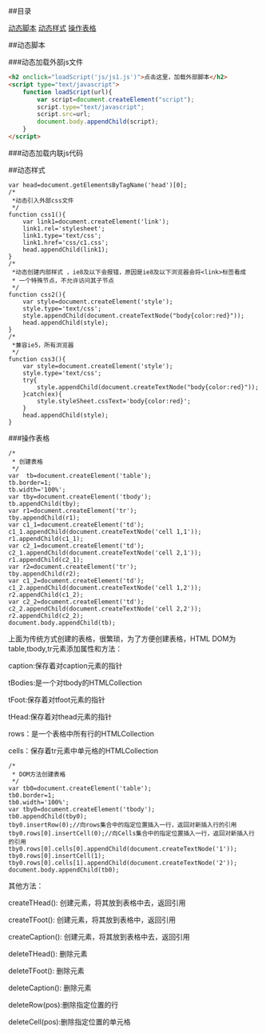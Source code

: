 ##目录

[动态脚本](#a1)
[动态样式](#a2)
[操作表格](#a3)

<a name="a1"></a>

##动态脚本

###动态加载外部js文件

```html
<h2 onclick="loadScript('js/js1.js')">点击这里，加载外部脚本</h2>
<script type="text/javascript">
	function loadScript(url){
		var script=document.createElement("script");
		script.type="text/javascript";
		script.src=url;
		document.body.appendChild(script);
	}
</script>
```

###动态加载内联js代码



<a name="a2"></a>

##动态样式

	var head=document.getElementsByTagName('head')[0];
	/*
	 *动态引入外部css文件 
	 */
	function css1(){
		var link1=document.createElement('link');
		link1.rel='stylesheet';
		link1.type='text/css';
		link1.href='css/c1.css';
		head.appendChild(link1);
	}
	/*
	 *动态创建内部样式 ，ie8及以下会报错，原因是ie8及以下浏览器会将<link>标签看成
	 * 一个特殊节点，不允许访问其子节点
	 */
	function css2(){
		var style=document.createElement('style');
		style.type='text/css';
		style.appendChild(document.createTextNode("body{color:red}"));
		head.appendChild(style);
	}
	/*
	 *兼容ie5，所有浏览器 
	 */
	function css3(){
		var style=document.createElement('style');
		style.type='text/css';
		try{
			style.appendChild(document.createTextNode("body{color:red}"));
		}catch(ex){
			style.styleSheet.cssText='body{color:red}';
		}
		head.appendChild(style);
	}

<a name="a3"></a>

###操作表格

	/*
	 * 创建表格
	 */
	var  tb=document.createElement('table');
	tb.border=1;
	tb.width='100%';
	var tby=document.createElement('tbody');
	tb.appendChild(tby);
	var r1=document.createElement('tr');
	tby.appendChild(r1);
	var c1_1=document.createElement('td');
	c1_1.appendChild(document.createTextNode('cell 1,1'));
	r1.appendChild(c1_1);
	var c2_1=document.createElement('td');
	c2_1.appendChild(document.createTextNode('cell 2,1'));
	r1.appendChild(c2_1);
	var r2=document.createElement('tr');
	tby.appendChild(r2);
	var c1_2=document.createElement('td');
	c1_2.appendChild(document.createTextNode('cell 1,2'));
	r2.appendChild(c1_2);
	var c2_2=document.createElement('td');
	c2_2.appendChild(document.createTextNode('cell 2,2'));
	r2.appendChild(c2_2);
	document.body.appendChild(tb);

上面为传统方式创建的表格，很繁琐，为了方便创建表格，HTML DOM为table,tbody,tr元素添加属性和方法：

caption:保存着对caption元素的指针

tBodies:是一个对tbody的HTMLCollection

tFoot:保存着对tfoot元素的指针

tHead:保存着对thead元素的指针

rows：是一个表格中所有行的HTMLCollection

cells：保存着tr元素中单元格的HTMLCollection

	/*
	 * DOM方法创建表格
	 */
	var tb0=document.createElement('table');
	tb0.border=1;
	tb0.width='100%';
	var tby0=document.createElement('tbody');
	tb0.appendChild(tby0);
	tby0.insertRow(0);//向rows集合中的指定位置插入一行，返回对新插入行的引用
	tby0.rows[0].insertCell(0);//向Cells集合中的指定位置插入一行，返回对新插入行的引用
	tby0.rows[0].cells[0].appendChild(document.createTextNode('1'));
	tby0.rows[0].insertCell(1);
	tby0.rows[0].cells[1].appendChild(document.createTextNode('2'));
	document.body.appendChild(tb0);

其他方法：

createTHead(): 创建<thead>元素，将其放到表格中去，返回引用

createTFoot(): 创建<tfoot>元素，将其放到表格中，返回引用

createCaption(): 创建<caption>元素，将其放到表格中去，返回引用

deleteTHead(): 删除<thead>元素

deleteTFoot(): 删除<tfoot>元素

deleteCaption(): 删除<caption>元素

deleteRow(pos):删除指定位置的行

deleteCell(pos):删除指定位置的单元格